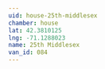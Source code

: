 ```yaml
---
uid: house-25th-middlesex
chamber: house
lat: 42.3810125
lng: -71.1288023
name: 25th Middlesex
van_id: 084
---
```

